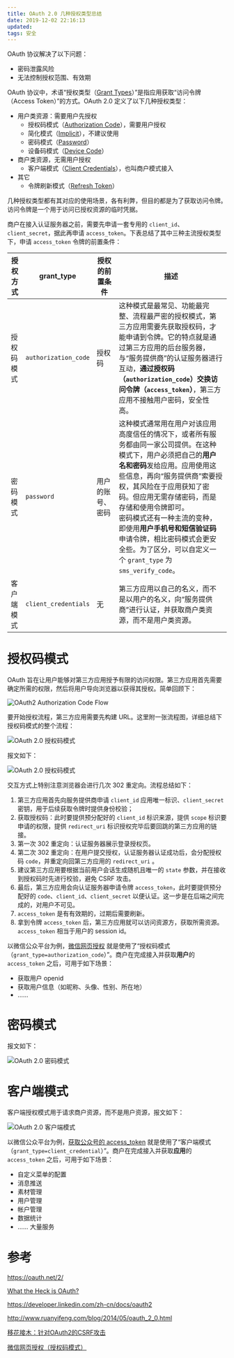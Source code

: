 ```yaml
---
title: OAuth 2.0 几种授权类型总结
date: 2019-12-02 22:16:13
updated:
tags: 安全
---
```


OAuth 协议解决了以下问题：

- 密码泄露风险
- 无法控制授权范围、有效期

OAuth 协议中，术语“授权类型（[Grant Types](https://oauth.net/2/grant-types/)）”是指应用获取“访问令牌（Access Token）”的方式。OAuth 2.0 定义了以下几种授权类型：

- 用户类资源：需要用户先授权
  - 授权码模式（[Authorization Code](https://oauth.net/2/grant-types/authorization-code/)），需要用户授权
  - 简化模式（[Implicit](https://oauth.net/2/grant-types/implicit/)），不建议使用
  - 密码模式（[Password](https://oauth.net/2/grant-types/password/)）
  - 设备码模式（[Device Code](https://oauth.net/2/grant-types/device-code/)）
- 商户类资源，无需用户授权
  - 客户端模式（[Client Credentials](https://oauth.net/2/grant-types/client-credentials/)），也叫商户模式接入
- 其它
  - 令牌刷新模式（[Refresh Token](https://oauth.net/2/grant-types/refresh-token/)）

几种授权类型都有其对应的使用场景，各有利弊，但目的都是为了获取访问令牌。访问令牌是一个用于访问已授权资源的临时凭据。

商户在接入认证服务器之前，需要先申请一套专用的 `client_id`、`client_secret`，据此再申请 `access_token`。下表总结了其中三种主流授权类型下，申请 `access_token` 令牌的前置条件：

| 授权方式   | grant_type           | 授权的前置条件   | 描述                                                         |
| ---------- | -------------------- | ---------------- | ------------------------------------------------------------ |
| 授权码模式 | `authorization_code` | 授权码           | 这种模式是最常见、功能最完整、流程最严密的授权模式，第三方应用需要先获取授权码，才能申请到令牌。它的特点就是通过第三方应用的后台服务器，与“服务提供商”的认证服务器进行互动，**通过授权码（`authorization_code`）交换访问令牌（`access_token`）**，第三方应用不接触用户密码，安全性高。 |
| 密码模式   | `password`           | 用户的账号、密码 | 这种模式通常用在用户对该应用高度信任的情况下，或者所有服务都由同一家公司提供。在这种模式下，用户必须把自己的**用户名和密码**发给应用。应用使用这些信息，再向“服务提供商”索要授权，其风险在于应用获知了密码。但应用无需存储密码，而是存储和使用令牌即可。<br/>密码模式还有一种主流的变种，即使用**用户手机号和短信验证码**申请令牌，相比密码模式会更安全些。为了区分，可以自定义一个 `grant_type` 为 `sms_verify_code`。 |
| 客户端模式 | `client_credentials` | 无               | 第三方应用以自己的名义，而不是以用户的名义，向“服务提供商”进行认证，并获取商户类资源，而不是用户类资源。 |

# 授权码模式

OAuth 旨在让用户能够对第三方应用授予有限的访问权限。第三方应用首先需要确定所需的权限，然后将用户导向浏览器以获得其授权。简单回顾下：

![OAuth2 Authorization Code Flow](/img/security/oauth2.webp)

要开始授权流程，第三方应用需要先构建 URL。这里附一张流程图，详细总结下授权码模式的整个流程：

![OAuth 2.0 授权码模式](/img/security/oauth2.png)

报文如下：

![OAuth 2.0 授权码模式](/img/security/grant_type_of_authorization_code.png)

交互方式上特别注意浏览器会进行几次 302 重定向。流程总结如下：

1. 第三方应用首先向服务提供商申请 `client_id` 应用唯一标识、`client_secret` 密钥，用于后续获取令牌时提供身份校验；
2. 获取授权码：此时要提供预分配好的 `client_id` 标识来源，提供 `scope` 标识要申请的权限，提供 `redirect_uri` 标识授权完毕后要回跳的第三方应用的链接。
3. 第一次 302 重定向：认证服务器展示登录授权页。
4. 第二次 302 重定向：在用户提交授权，认证服务器认证成功后，会分配授权码 `code`，并重定向回第三方应用的 `redirect_uri` 。
5. 建议第三方应用要根据当前用户会话生成随机且唯一的 `state` 参数，并在接收到授权码时先进行校验，避免 CSRF 攻击。
6. 最后，第三方应用会向认证服务器申请令牌 `access_token`，此时要提供预分配好的 `code`、`client_id`、`client_secret` 以便认证。这一步是在后端之间完成的，对用户不可见。
7. `access_token` 是有有效期的，过期后需要刷新。
8. 拿到令牌 `access_token` 后，第三方应用就可以访问资源方，获取所需资源。`access_token` 相当于用户的 session id。

以微信公众平台为例，[微信网页授权](https://mp.weixin.qq.com/wiki?t=resource/res_main&id=mp1421140842) 就是使用了“授权码模式（`grant_type=authorization_code`）”。商户在完成接入并获取**用户**的 `access_token` 之后，可用于如下场景：

* 获取用户 openid
* 获取用户信息（如昵称、头像、性别、所在地）
* ……

# 密码模式

报文如下：

![OAuth 2.0 密码模式](/img/security/grant_type_of_password.png)

# 客户端模式

客户端授权模式用于请求商户资源，而不是用户资源，报文如下：

![OAuth 2.0 客户端模式](/img/security/grant_type_of_client_credentials.png)

以微信公众平台为例，[获取公众号的 access_token](https://mp.weixin.qq.com/wiki?t=resource/res_main&id=mp1421140183) 就是使用了“客户端模式（`grant_type=client_credential`）”。商户在完成接入并获取**应用**的 `access_token` 之后，可用于如下场景：

* 自定义菜单的配置
* 消息推送
* 素材管理
* 用户管理
* 帐户管理
* 数据统计
* …… 大量服务

# 参考

https://oauth.net/2/

[What the Heck is OAuth?](https://developer.okta.com/blog/2017/06/21/what-the-heck-is-oauth)

https://developer.linkedin.com/zh-cn/docs/oauth2

http://www.ruanyifeng.com/blog/2014/05/oauth_2_0.html

[移花接木：针对OAuth2的CSRF攻击](https://www.jianshu.com/p/c7c8f51713b6)

[微信网页授权（授权码模式）](https://mp.weixin.qq.com/wiki?t=resource/res_main&id=mp1421140842)

